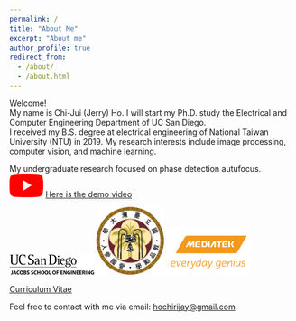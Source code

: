 ```yaml
---
permalink: /
title: "About Me"
excerpt: "About me"
author_profile: true
redirect_from: 
  - /about/
  - /about.html
---
```


Welcome! <br> My name is Chi-Jui (Jerry) Ho. I will start my Ph.D. study the Electrical and Computer Engineering Department of UC San Diego. <br/>
I received my B.S. degree at electrical engineering of National Taiwan University (NTU) in 2019. My research interests include image processing, computer vision, and machine learning. <br/>

My undergraduate research focused on phase detection autufocus. <br/>
[<img src='/images/youtube.png' width='60' >](https://www.youtube.com/watch?v=ApXMDT774aA) 
[Here is the demo video](https://www.youtube.com/watch?v=ApXMDT774aA) <br/>

<img src='/images/UCSD.png' width='150' >
<img src='/images/NTU.png' width='120' >
<img src='/images/MTK.jpg' width='150' > <br/>

[Curriculum Vitae](http://JerryHoTaiwan.github.io/files/CV_Chi_Jui_Ho_UCSD_202009.pdf) <br/>

Feel free to contact with me via email: hochirijay@gmail.com 
